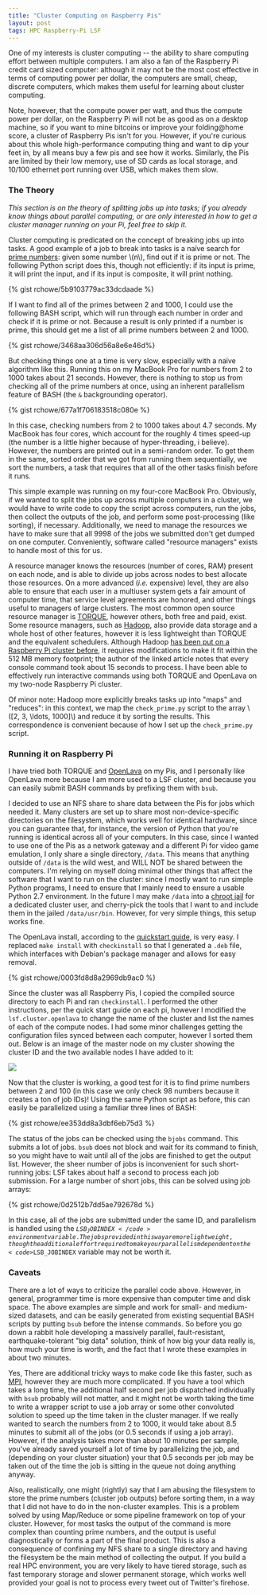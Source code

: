 ```yaml
---
title: "Cluster Computing on Raspberry Pis"
layout: post
tags: HPC Raspberry-Pi LSF
---
```


One of my interests is cluster computing -- the ability to share computing effort between multiple computers. I am also
a fan of the Raspberry Pi credit card sized computer: although it may not be the most cost effective in terms of
computing power per dollar, the computers are small, cheap, discrete computers, which makes them useful for learning
about cluster computing.
<!--more-->

Note, however, that the compute power per watt, and thus the compute power per dollar, on the Raspberry Pi will not be
as good as on a desktop machine, so if you want to mine bitcoins or improve your folding@home score, a cluster of
Raspberry Pis isn't for you. However, if you're curious about this whole high-performance computing thing and want to
dip your feet in, by all means buy a few pis and see how it works. Similarly, the Pis are limited by their low memory,
use of SD cards as local storage, and 10/100 ethernet port running over USB, which makes them slow.

### The Theory

_This section is on the theory of splitting jobs up into tasks; if you already know things about parallel computing, or
are only interested in how to get a cluster manager running on your Pi, feel free to skip it._

Cluster computing is predicated on the concept of breaking jobs up into tasks. A good example of a job to break into
tasks is a na&iuml;ve search for [prime numbers](https://en.wikipedia.org/wiki/Prime_number): given some number \\(n\\),
find out if it is prime or not. The following Python script does this, though not efficiently: if its input is prime, it
will print the input, and if its input is composite, it will print nothing.

{% gist rchowe/5b9103779ac33dcdaade %}

If I want to find all of the primes between 2 and 1000, I could use the following BASH script, which will run through
each number in order and check if it is prime or not. Because a result is only printed if a number is prime, this should
get me a list of all prime numbers between 2 and 1000.

{% gist rchowe/3468aa306d56a8e6e46d%}

But checking things one at a time is very slow, especially with a na&iuml;ve algorithm like this. Running this on my
MacBook Pro for numbers from 2 to 1000 takes about 21 seconds. However, there is nothing to stop us from checking all of
the prime numbers at once, using an inherent parallelism feature of BASH (the <code>&amp;</code> backgrounding
operator).

{% gist rchowe/677a1f706183518c080e %}

In this case, checking numbers from 2 to 1000 takes about 4.7 seconds. My MacBook has four cores, which account for the
roughly 4 times speed-up (the number is a little higher because of hyper-threading, i believe). However, the numbers are
printed out in a semi-random order. To get them in the same, sorted order that we got from running them sequentially, we
sort the numbers, a task that requires that all of the other tasks finish before it runs.

This simple example was running on my four-core MacBook Pro. Obviously, if we wanted to split the jobs up across
multiple computers in a cluster, we would have to write code to copy the script across computers, run the jobs, then
collect the outputs of the job, and perform some post-processing (like sorting), if necessary. Additionally, we need to
manage the resources we have to make sure that all 9998 of the jobs we submitted don't get dumped on one computer.
Conveniently, software called "resource managers" exists to handle most of this for us.

A resource manager knows the resources (number of cores, RAM) present on each node, and is able to divide up jobs across
nodes to best allocate those resources. On a more advanced (_i.e._ expensive) level, they are also able to ensure that
each user in a multiuser system gets a fair amount of computer time, that service level agreements are honored, and
other things useful to managers of large clusters. The most common open source resource manager is
[TORQUE](https://en.wikipedia.org/wiki/TORQUE), however others, both free and paid, exist. Some resource managers, such
as [Hadoop](https://en.wikipedia.org/wiki/Apache_Hadoop), also provide data storage and a whole host of other features,
however it is less lightweight than TORQUE and the equivalent schedulers. Although Hadoop [has been put on a Raspberry
Pi cluster before](http://www.raspberrypi.org/forums/viewtopic.php?t=37190), it requires modifications to
make it fit within the 512 MB memory footprint; the author of the linked article notes that every console command took
about 15 seconds to process. I have been able to effectively run interactive commands using both TORQUE and OpenLava on
my two-node Raspberry Pi cluster.

Of minor note: Hadoop more explicitly breaks tasks up into "maps" and "reduces": in this context, we map the
<code>check_prime.py</code> script to the array \\([2, 3, \ldots, 1000]\\) and reduce it by sorting the results. This
correspondence is convenient because of how I set up the <code>check_prime.py</code> script.

### Running it on Raspberry Pi

I have tried both TORQUE and [OpenLava](http://www.openlava.org) on my Pis, and I personally like OpenLava more because
I am more used to a LSF cluster, and because you can easily submit BASH commands by prefixing them with
<code>bsub</code>.

I decided to use an NFS share to share data between the Pis for jobs which needed it.
Many clusters are set up to share most non-device-specific directories on the filesystem, which works well for identical
hardware, since you can guarantee that, for instance, the version of Python that you're running is identical across all
of your computers. In this case, since I wanted to use one of the Pis as a network gateway and a different Pi for video
game emulation, I only share a single directory, <code>/data</code>. This means that anything outside of
<code>/data</code> is the wild west, and WILL NOT be shared between the computers. I'm relying on myself doing minimal
other things that affect the software that I want to run on the cluster: since I mostly want to run simple Python
programs, I need to ensure that I mainly need to ensure a usable Python 2.7 environment. In the future I may make
<code>/data</code> into a [chroot jail](https://en.wikipedia.org/wiki/Chroot) for a dedicated cluster user, and
cherry-pick the tools that I want to and include them in the jailed <code>/data/usr/bin</code>. However, for very simple
things, this setup works fine.

The OpenLava install, according to the [quickstart guide](http://www.openlava.org/documentation/quickstart.html), is
very easy. I replaced <code>make install</code> with <code>checkinstall</code> so that I generated a <code>.deb</code>
file, which interfaces with Debian's package manager and allows for easy removal.

{% gist rchowe/0003fd8d8a2969db9ac0 %}

Since the cluster was all Raspberry Pis, I copied the compiled source directory to each Pi and ran
<code>checkinstall</code>. I performed the other instructions, per the quick start guide on each pi, however I modified
the <code>lsf.cluster.openlava</code> to change the name of the cluster and list the names of each of the compute nodes.
I had some minor challenges getting the configuration files synced between each computer, however I sorted them out.
Below is an image of the master node on my cluster showing the cluster ID and the two available nodes I have added to
it:

![]({{site.baseurl}}/assets/cluster-id.png)

Now that the cluster is working, a good test for it is to find prime numbers between 2 and 100 (in this case we only
check 98 numbers because it creates a ton of job IDs)! Using the same Python script as before, this can easily be
parallelized using a familiar three lines of BASH:

{% gist rchowe/ee353dd8a3dbf6eb75d3 %}

The status of the jobs can be checked using the <code>bjobs</code> command. This submits a lot of jobs.
<code>bsub</code> does not block and wait for its command to finish, so you might have to wait until all of the jobs
are finished to get the output list. However, the sheer number of jobs is inconvenient for such short-running jobs:
LSF takes about half a second to process each job submission. For a large number of short jobs, this can be solved using
job arrays:

{% gist rchowe/0d2512b7dd5ae792678d %}

In this case, all of the jobs are submitted under the same ID, and parallelism is handled using the
<code>$LSB_JOBINDEX</code> environment variable. The jobs provided in this way are more lightweight, though the
additional effort required to make your parallelism dependent on the <code>$LSB_JOBINDEX</code> variable may not be
worth it.

### Caveats

There are a lot of ways to criticize the parallel code above. However, in general, programmer time is more expensive
than computer time and disk space. The above examples are simple and work for small- and medium-sized datasets, and can
be easily generated from existing sequential BASH scripts by putting <code>bsub</code> before the intense commands. So
before you go down a rabbit hole developing a massively parallel, fault-resistant, earthquake-tolerant "big data"
solution, think of how big your data really is, how much your time is worth, and the fact that I wrote these examples in
about two minutes.

Yes, There are additional tricky ways to make code like this faster, such as
[MPI](https://en.wikipedia.org/wiki/Message_Passing_Interface), however they are much more complicated. If you have a
tool which takes a long time, the additional half second per job dispatched individually with <code>bsub</code> probably
will not matter, and it might not be worth taking the time to write a wrapper script to use a job array or some other
convoluted solution to speed up the time taken in the cluster manager. If we really wanted to search the numbers from
2 to 1000, it would take about 8.5 minutes to submit all of the jobs (or 0.5 seconds if using a job array). However, if
the analysis takes more than about 10 minutes per sample, you've already saved yourself a lot of time by parallelizing
the job, and (depending on your cluster situation) your that 0.5 seconds per job may be taken out of the time the job
is sitting in the queue not doing anything anyway.

Also, realistically, one might (rightly) say that I am abusing the filesystem to store the prime numbers (cluster job
outputs) before sorting them, in a way that I did not have to do in the non-cluster examples. This is a problem
solved by using Map/Reduce or some pipeline framework on top of your cluster. However, for most tasks the output of the
command is more complex than counting prime numbers, and the output is useful diagnostically or forms a part of the
final product. This is also a consequence of confining my NFS share to a single directory and having the filesystem be
the main method of collecting the output. If you build a real HPC environment, you are very likely to
have tiered storage, such as fast temporary storage and slower permanent storage, which works well provided your goal
is not to process every tweet out of Twitter's firehose.

